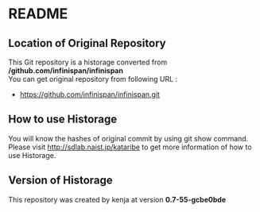 # README
## Location of Original Repository
This Git repository is a historage converted from **/github.com/infinispan/infinispan**  
You can get original repository from following URL :

- https://github.com/infinispan/infinispan.git

## How to use Historage
You will know the hashes of original commit by using git show command.  
Please visit <http://sdlab.naist.jp/kataribe> to get more information of how to use Historage.

## Version of Historage
This repository was created by kenja at version **0.7-55-gcbe0bde**

